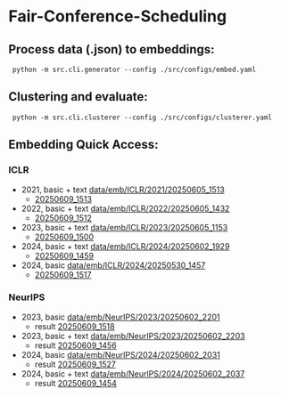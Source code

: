 # Fair-Conference-Scheduling


## Process data (.json) to embeddings:
```
 python -m src.cli.generator --config ./src/configs/embed.yaml
```

## Clustering and evaluate:
```
 python -m src.cli.clusterer --config ./src/configs/clusterer.yaml
```

## Embedding Quick Access:
### ICLR
- 2021, basic + text [data/emb/ICLR/2021/20250605_1513](data/emb/ICLR/2021/20250605_1513)
  - [20250609_1513](result/ICLR/2021/20250609_1513)
- 2022, basic + text [data/emb/ICLR/2022/20250605_1432](data/emb/ICLR/2022/20250605_1432)
  - [20250609_1512](result/ICLR/2022/20250609_1512)
- 2023, basic + text [data/emb/ICLR/2023/20250605_1153](data/emb/ICLR/2023/20250605_1153)
  - [20250609_1500](result/ICLR/2023/20250609_1500)
- 2024, basic + text [data/emb/ICLR/2024/20250602_1929](data/emb/ICLR/2024/20250602_1929)
  - [20250609_1459](result/ICLR/2024/20250609_1459)
- 2024, basic [data/emb/ICLR/2024/20250530_1457](data/emb/ICLR/2024/20250530_1457)
  - [20250609_1517](result/ICLR/2024/20250609_1517)
### NeurIPS
- 2023, basic [data/emb/NeurIPS/2023/20250602_2201](data/emb/NeurIPS/2023/20250602_2201)
  - result [20250609_1518](result/NeurIPS/2023/20250609_1518)
- 2023, basic + text [data/emb/NeurIPS/2023/20250602_2203](data/emb/NeurIPS/2023/20250602_2203)
  - result [20250609_1456](result/NeurIPS/2023/20250609_1456)
- 2024, basic [data/emb/NeurIPS/2024/20250602_2031](data/emb/NeurIPS/2024/20250602_2031)
  - result [20250609_1527](result/NeurIPS/2024/20250609_1527)
- 2024, basic + text [data/emb/NeurIPS/2024/20250602_2037](data/emb/NeurIPS/2024/20250602_2037)
  - result [20250609_1454](result/NeurIPS/2024/20250609_1454)

